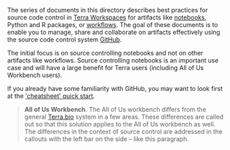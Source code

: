 
The series of documents in this directory describes best practices for source code control in [Terra
Workspaces](https://app.terra.bio/) for artifacts like
[notebooks](https://support.terra.bio/hc/en-us/articles/360059009571-Notebooks-Quickstart-Guide),
Python and R packages, or
[workflows](https://support.terra.bio/hc/en-us/articles/360034701991-Pipelining-with-workflows). The
goal of these documents is to enable you to manage, share and collaborate on artifacts effectively
using the source code control system [GitHub](https://github.com/).

The initial focus is on source controlling notebooks and not on other artifacts like workflows.
Source controlling notebooks is an important use case and will have a large benefit for Terra users
(including All of Us Workbench users).

If you already have some familiarity with GitHub, you may want to look first at the ['cheatsheet'
quick start](./terra_source_control_cheatsheet.md).

> **All of Us Workbench**. The All of Us workbench differs from the general [Terra.bio](https://app.terra.bio/) system in a few areas. These differences are called out so that this solution applies to the All of Us workbench as well. The differences in the context of source control are addressed in the callouts with the left bar on the side – like this paragraph.
